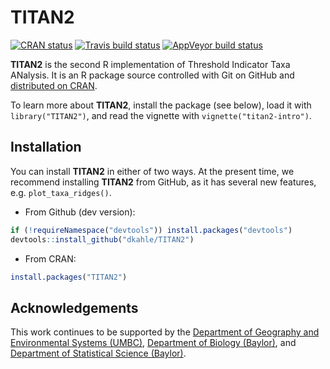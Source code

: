 <!-- README.md is generated from README.Rmd. Please edit that file -->

TITAN2
======

<!-- badges: start -->

[![CRAN
status](https://www.r-pkg.org/badges/version/TITAN2)](https://cran.r-project.org/package=TITAN2)
[![Travis build
status](https://travis-ci.org/dkahle/TITAN2.svg?branch=master)](https://travis-ci.org/dkahle/TITAN2)
[![AppVeyor build
status](https://ci.appveyor.com/api/projects/status/github/dkahle/TITAN2?branch=master&svg=true)](https://ci.appveyor.com/project/dkahle/TITAN2)
<!-- badges: end -->

**TITAN2** is the second R implementation of Threshold Indicator Taxa
ANalysis. It is an R package source controlled with Git on GitHub and
[distributed on CRAN](https://cran.r-project.org/package=TITAN2).

To learn more about **TITAN2**, install the package (see below), load it
with `library("TITAN2")`, and read the vignette with
`vignette("titan2-intro")`.

Installation
------------

You can install **TITAN2** in either of two ways. At the present time,
we recommend installing **TITAN2** from GitHub, as it has several new
features, e.g. `plot_taxa_ridges()`.

-   From Github (dev version):

``` r
if (!requireNamespace("devtools")) install.packages("devtools")
devtools::install_github("dkahle/TITAN2")
```

-   From CRAN:

``` r
install.packages("TITAN2")
```

Acknowledgements
----------------

This work continues to be supported by the [Department of Geography and
Environmental Systems (UMBC)](https://ges.umbc.edu/), [Department of
Biology (Baylor)](https://www.baylor.edu/biology/), and [Department of
Statistical Science (Baylor)](http://www.baylor.edu/statistics/).
